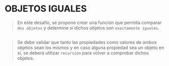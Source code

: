 # OBJETOS IGUALES
> En este desafío, se propone crear una función que permita comparar `dos objetos` y determine si dichos objetos son `exactamente iguales`.
##
> Se debe validar que tanto las propiedades como valores de ambos objetos sean los mismos y en caso alguna propiedad sea un objeto en sí, se deberá utilizar `recursión` para volver a comprobar dichos objetos.
